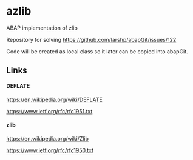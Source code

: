 # azlib
ABAP implementation of zlib

Repository for solving https://github.com/larshp/abapGit/issues/122

Code will be created as local class so it later can be copied into abapGit.

## Links

#### DEFLATE
https://en.wikipedia.org/wiki/DEFLATE

https://www.ietf.org/rfc/rfc1951.txt

#### zlib
https://en.wikipedia.org/wiki/Zlib

https://www.ietf.org/rfc/rfc1950.txt
